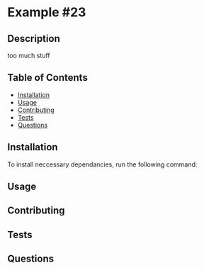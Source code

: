 # Example #23

## Description
too much stuff

## Table of Contents

* [Installation](#installation)
* [Usage](#usage)
* [Contributing](#contributing)
* [Tests](#tests)
* [Questions](#questions)

## Installation

To install neccessary dependancies, run the following command:

## Usage 


## Contributing


## Tests


## Questions
